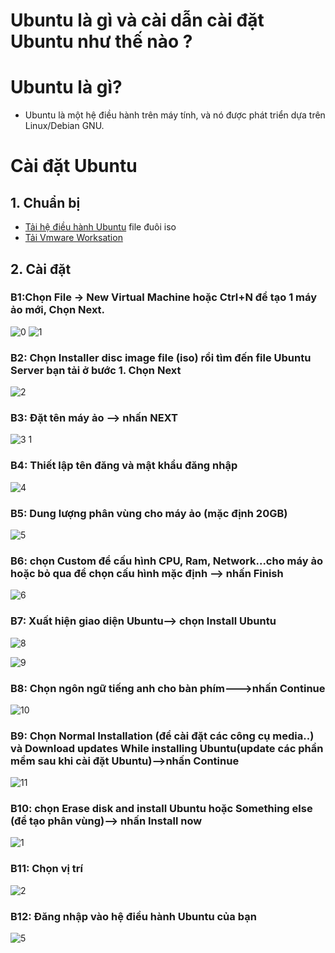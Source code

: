 # Ubuntu là gì và cài dẫn cài đặt Ubuntu như thế nào ?
# Ubuntu là gì?
* Ubuntu là một hệ điều hành trên máy tính, và nó được phát triển dựa trên Linux/Debian GNU.
# Cài đặt Ubuntu
## 1. Chuẩn bị 
* [Tải hệ điều hành Ubuntu](https://releases.ubuntu.com/22.04.2/ubuntu-22.04.2-desktop-amd64.iso?_ga=2.13818807.1697152239.1679727598-1240659019.1673012997)  file đuôi iso
* [Tải Vmware Worksation](https://www.vmware.com/go/getworkstation-win)
## 2. Cài đặt
### B1:Chọn File → New Virtual Machine hoặc Ctrl+N để tạo 1 máy ảo mới, Chọn Next.

![0](https://user-images.githubusercontent.com/120627360/227705589-d0e28461-2668-488c-8922-444bd9d87b05.png)
![1](https://user-images.githubusercontent.com/120627360/227705591-6dce9656-80b8-438c-b74a-efdf61b05945.jpg)
### B2: Chọn Installer disc image file (iso) rồi tìm đến file Ubuntu Server bạn tải ở bước 1. Chọn Next
![2](https://user-images.githubusercontent.com/120627360/227705593-fc8837b7-687a-4939-b172-437766cbfc22.jpg)
### B3: Đặt tên máy ảo --> nhấn NEXT
![3 1](https://user-images.githubusercontent.com/120627360/227705594-50d0d45f-7687-45c4-94b3-0bd4bb0cc119.jpg)
### B4: Thiết lập tên đăng và mật khẩu đăng nhập
![4](https://user-images.githubusercontent.com/120627360/227705595-c19804db-2d5b-4ae5-b4b8-9b453ebaa3d2.jpg)
### B5: Dung lượng phân vùng cho máy ảo (mặc định 20GB)
![5](https://user-images.githubusercontent.com/120627360/227705596-4e87bc62-ab11-4ea1-bc05-07a3128a6840.jpg)
### B6: chọn Custom để cấu hình CPU, Ram, Network...cho máy ảo hoặc bỏ qua để chọn cấu hình mặc định --> nhấn Finish
![6](https://user-images.githubusercontent.com/120627360/227705598-9cfb5274-57a7-402b-aa1c-f63c923e9d1c.jpg)
### B7: Xuất hiện giao diện Ubuntu--> chọn Install Ubuntu
![8](https://user-images.githubusercontent.com/120627360/227705599-393b45b1-85e1-43b3-8bf5-6b7662325218.jpg)

![9](https://user-images.githubusercontent.com/120627360/227705600-7ee090da-22c2-4b04-a534-08c0654b25a7.jpg)
### B8: Chọn ngôn ngữ tiếng anh cho bàn phím--->nhấn Continue
![10](https://user-images.githubusercontent.com/120627360/227705601-4d344bf2-2e0a-4b39-9470-d08ae744c290.jpg)
### B9: Chọn Normal Installation (để cài đặt các công cụ media..) và Download updates While installing Ubuntu(update các phần mềm sau khi cài đặt Ubuntu)-->nhấn Continue
![11](https://user-images.githubusercontent.com/120627360/227705602-d6dbe01c-de24-4aaa-b80a-998f2a2b5c6f.jpg)
### B10: chọn Erase disk and install Ubuntu hoặc Something else (để tạo phân vùng)--> nhấn Install now
![1](https://user-images.githubusercontent.com/120627360/227707718-d2d921fa-f46d-476a-90e0-4da0dc8a493e.jpg)
### B11: Chọn vị trí
![2](https://user-images.githubusercontent.com/120627360/227707719-d95db00f-fec6-4f7b-bc22-6a82ce8673f0.jpg)
### B12: Đăng nhập vào hệ điều hành Ubuntu của bạn
![5](https://user-images.githubusercontent.com/120627360/227708298-3213b49a-b165-4805-b07a-fa390a1fe1cc.jpg)



